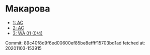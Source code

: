 # Макарова
- [1: AC](1.md)
- [2: AC](2.md)
- [3: WA 01 (0/4)](3.md)

Commit: 89c40f8d9f6ed00600ef85be8effff15703bd1ad
 fetched at: 20201103-153915
